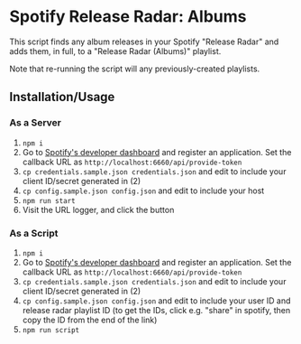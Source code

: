 # Spotify Release Radar: Albums

This script finds any album releases in your Spotify "Release Radar" and adds them, in full, to a "Release Radar (Albums)" playlist.

Note that re-running the script will any previously-created playlists.

## Installation/Usage

### As a Server

1) `npm i`
2) Go to [Spotify's developer dashboard](https://developer.spotify.com/dashboard/applications) and register an application. Set the callback URL as `http://localhost:6660/api/provide-token`
3) `cp credentials.sample.json credentials.json` and edit to include your client ID/secret generated in (2)
4) `cp config.sample.json config.json` and edit to include your host
5) `npm run start`
6) Visit the URL logger, and click the button

### As a Script

1) `npm i`
2) Go to [Spotify's developer dashboard](https://developer.spotify.com/dashboard/applications) and register an application. Set the callback URL as `http://localhost:6660/api/provide-token`
3) `cp credentials.sample.json credentials.json` and edit to include your client ID/secret generated in (2)
4) `cp config.sample.json config.json` and edit to include your user ID and release radar playlist ID (to get the IDs, click e.g. "share" in spotify, then copy the ID from the end of the link)
5) `npm run script`

